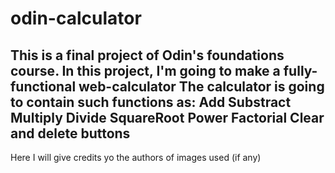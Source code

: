 # odin-calculator

This is a final project of Odin's foundations course. 
In this project, I'm going to make a fully-functional web-calculator
The calculator is going to contain such functions as:
    Add
    Substract
    Multiply
    Divide
    SquareRoot
    Power
    Factorial
    Clear and delete buttons
-------------------------------------------
Here I will give credits yo the authors of images used (if any)
